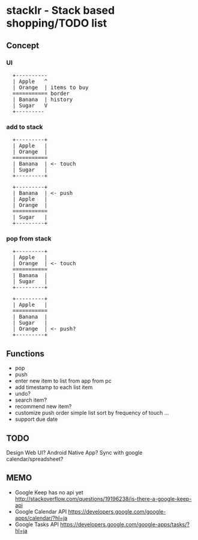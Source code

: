stacklr - Stack based shopping/TODO list
========================================
Concept
-------
### UI
<pre>
  +----------
  | Apple   ^
  | Orange  | items to buy 
  =========== border
  | Banana  | history 
  | Sugar   V
  +---------
</pre>

### add to stack

<pre>
  +---------+
  | Apple   |
  | Orange  |
  ===========
  | Banana  | &lt;- touch
  | Sugar   |
  +---------+
</pre>
<pre>
  +---------+
  | Banana  | &lt;- push 
  | Apple   |
  | Orange  |
  ===========
  | Sugar   |
  +---------+
</pre>

### pop from stack

<pre>
  +---------+
  | Apple   |
  | Orange  | &lt;- touch
  ===========
  | Banana  | 
  | Sugar   |
  +---------+
</pre>

<pre>
  +---------+
  | Apple   |
  ===========
  | Banana  | 
  | Sugar   |
  | Orange  | &lt;- push? 
  +---------+
</pre>

Functions
---------
- pop
- push
- enter new item to list
   from app
   from pc
- add timestamp to each list item
- undo?
- search item?
- recommend new item?
- customize push order
    simple list
    sort by frequency of touch
    ...
- support due date

TODO
-----
Design
  Web UI?
  Android Native App?
  Sync with google calendar/spreadsheet?


MEMO
----
- Google Keep has no api yet
  http://stackoverflow.com/questions/19196238/is-there-a-google-keep-api
- Google Calendar API
  https://developers.google.com/google-apps/calendar/?hl=ja
- Google Tasks API
  https://developers.google.com/google-apps/tasks/?hl=ja